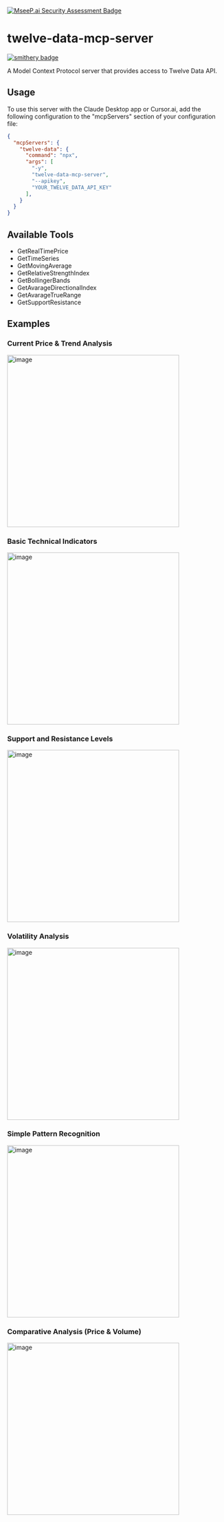 [![MseeP.ai Security Assessment Badge](https://mseep.net/pr/almogadziashvili-twelve-data-mcp-server-badge.png)](https://mseep.ai/app/almogadziashvili-twelve-data-mcp-server)

# twelve-data-mcp-server

[![smithery badge](https://smithery.ai/badge/@AlmogAdziashvili/twelve-data-mcp-server)](https://smithery.ai/server/@AlmogAdziashvili/twelve-data-mcp-server)

A Model Context Protocol server that provides access to Twelve Data API.

## Usage

To use this server with the Claude Desktop app or Cursor.ai, add the following configuration to the "mcpServers" section of your configuration file:


```json
{
  "mcpServers": {
    "twelve-data": {
      "command": "npx",
      "args": [
        "-y",
        "twelve-data-mcp-server",
        "--apikey",
        "YOUR_TWELVE_DATA_API_KEY"
      ],
    }
  }
}
```

## Available Tools
- GetRealTimePrice
- GetTimeSeries
- GetMovingAverage
- GetRelativeStrengthIndex
- GetBollingerBands
- GetAvarageDirectionalIndex
- GetAvarageTrueRange
- GetSupportResistance

## Examples
### Current Price & Trend Analysis
<img width="400" alt="image" src="https://github.com/user-attachments/assets/b557de76-c515-4964-8a28-0089217ad8a0" />

### Basic Technical Indicators
<img width="400" alt="image" src="https://github.com/user-attachments/assets/df6e1da1-6425-4820-a9da-d3fd53a3fafe" />

### Support and Resistance Levels
<img width="400" alt="image" src="https://github.com/user-attachments/assets/4ca721f0-e11e-4a4d-8b59-e6cdd7cffbe3" />

### Volatility Analysis
<img width="400" alt="image" src="https://github.com/user-attachments/assets/f715c88c-f7b6-45ab-a559-471fc41fd19d" />

### Simple Pattern Recognition
<img width="400" alt="image" src="https://github.com/user-attachments/assets/9acdbdc7-b431-4473-9f8c-8f3aaf8249ad" />

### Comparative Analysis (Price & Volume)
<img width="400" alt="image" src="https://github.com/user-attachments/assets/b6442ee6-6f4e-47d7-bc06-7445d5d97b13" />
